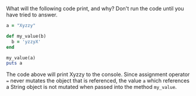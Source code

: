 What will the following code print, and why? Don't run the code until you have tried to answer.

```ruby
a = "Xyzzy"

def my_value(b)
  b = 'yzzyX'
end

my_value(a)
puts a
```

The code above will print Xyzzy to the console.  Since assignment operator `=` never mutates the object that is referenced, the value `a` which references a String object is not mutated when passed into the method `my_value`.
